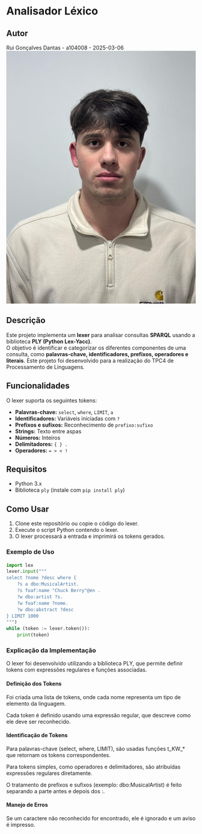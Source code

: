 # **Analisador Léxico**  

## **Autor**  
Rui Gonçalves Dantas - a104008 - 2025-03-06  
![Autor](https://github.com/ruidantas04/PL2025-A104008/blob/main/e034a3fe-4b4a-4a78-8cf5-8c200b1753be.jpg)


## **Descrição**  
Este projeto implementa um **lexer** para analisar consultas **SPARQL** usando a biblioteca **PLY (Python Lex-Yacc)**.  
O objetivo é identificar e categorizar os diferentes componentes de uma consulta, como **palavras-chave, identificadores, prefixos, operadores e literais**. 
Este projeto foi desenvolvido para a realização do TPC4 de Processamento de Linguagens.

## **Funcionalidades**  
O lexer suporta os seguintes tokens:  
- **Palavras-chave:** `select`, `where`, `LIMIT`, `a`  
- **Identificadores:** Variáveis iniciadas com `?`  
- **Prefixos e sufixos:** Reconhecimento de `prefixo:sufixo`  
- **Strings:** Texto entre aspas   
- **Números:** Inteiros  
- **Delimitadores:** `{ } .`  
- **Operadores:** `= > < !`  

## **Requisitos**  
- Python 3.x  
- Biblioteca `ply` (instale com `pip install ply`)  

## **Como Usar**  
1. Clone este repositório ou copie o código do lexer.  
2. Execute o script Python contendo o lexer.  
3. O lexer processará a entrada e imprimirá os tokens gerados.  

### **Exemplo de Uso**  
```python  
import lex
lexer.input("""
select ?nome ?desc where {
    ?s a dbo:MusicalArtist.
    ?s foaf:name "Chuck Berry"@en .
    ?w dbo:artist ?s.
    ?w foaf:name ?nome.
    ?w dbo:abstract ?desc
} LIMIT 1000
""")  
while (token := lexer.token()):  
    print(token)  
```
### **Explicação da Implementação**

O lexer foi desenvolvido utilizando a biblioteca PLY, que permite definir tokens com expressões regulares e funções associadas.

#### **Definição dos Tokens**

Foi criada uma lista de tokens, onde cada nome representa um tipo de elemento da linguagem.

Cada token é definido usando uma expressão regular, que descreve como ele deve ser reconhecido.

#### **Identificação de Tokens**

Para palavras-chave (select, where, LIMIT), são usadas funções t_KW_* que retornam os tokens correspondentes.

Para tokens simples, como operadores e delimitadores, são atribuídas expressões regulares diretamente.

O tratamento de prefixos e sufixos (exemplo: dbo:MusicalArtist) é feito separando a parte antes e depois dos :.

#### **Manejo de Erros**

Se um caractere não reconhecido for encontrado, ele é ignorado e um aviso é impresso.


